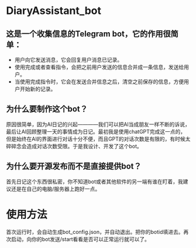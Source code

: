 # DiaryAssistant_bot

## 这是一个收集信息的Telegram bot，它的作用很简单：

- 用户向它发送消息，它会回复用户消息已记录。
- 使用完成或者查看指令，会把之前用户发送的信息合并成一条信息，发送给用户。
- 当使用完成指令时，它会在发送合并信息之后，清空之前保存的信息，方便用户开始新的记录。

## 为什么要制作这个bot？

原因很简单，因为AI日记的兴起————我们可以把AI当成朋友一样不断的诉说，最后让AI回顾整理一天的事情成为日记。最初我是使用chatGPT完成这一点的，但是始终在AI的界面进行对话十分不便，而且GPT的对话次数是有限的，有时候太碎碎念会造成对话次数受限。于是我设计、开发了这个bot。

## 为什么要开源发布而不是直接提供bot？

首先日记这个东西很私密，你不知道bot或者其他软件的另一端有谁在盯着，我建议还是在自己的电脑/服务器上跑好一点。

# 使用方法

首次运行时，会自动生成bot_config.json，并自动退出。把你的botid填进去。再次启动，向你的bot发送/start看看是否可以正常运行就可以了。